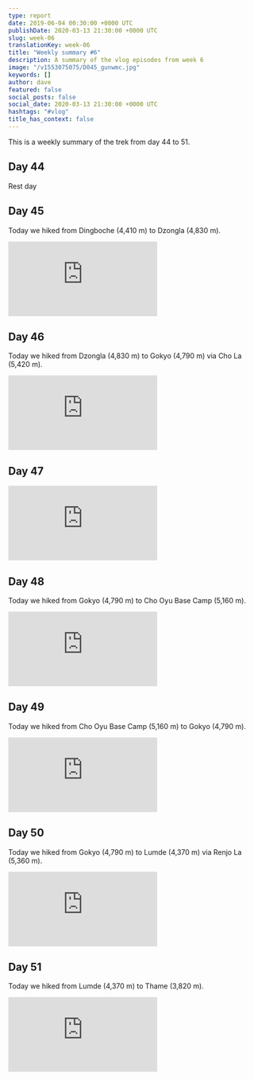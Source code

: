 ```yaml
---
type: report
date: 2019-06-04 00:30:00 +0000 UTC
publishDate: 2020-03-13 21:30:00 +0000 UTC
slug: week-06
translationKey: week-06
title: "Weekly summary #6"
description: A summary of the vlog episodes from week 6
image: "/v1553075075/D045_gunwmc.jpg"
keywords: []
author: dave
featured: false
social_posts: false
social_date: 2020-03-13 21:30:00 +0000 UTC
hashtags: "#vlog"
title_has_context: false
---
```


This is a weekly summary of the trek from day 44 to 51.


## Day 44



Rest day



## Day 45


Today we hiked from Dingboche (4,410 m) to Dzongla (4,830 m).

<iframe class="youtube75" src="https://www.youtube.com/embed/riabbR2kpkc" frameborder="0" allow="accelerometer; autoplay; encrypted-media; gyroscope; picture-in-picture" allowfullscreen></iframe>


## Day 46


Today we hiked from Dzongla (4,830 m) to Gokyo (4,790 m) via Cho La (5,420 m).

<iframe class="youtube75" src="https://www.youtube.com/embed/yFvaOQoHKnU" frameborder="0" allow="accelerometer; autoplay; encrypted-media; gyroscope; picture-in-picture" allowfullscreen></iframe>


## Day 47




<iframe class="youtube75" src="https://www.youtube.com/embed/Jn5XhBHZUi4" frameborder="0" allow="accelerometer; autoplay; encrypted-media; gyroscope; picture-in-picture" allowfullscreen></iframe>


## Day 48


Today we hiked from Gokyo (4,790 m) to Cho Oyu Base Camp (5,160 m).

<iframe class="youtube75" src="https://www.youtube.com/embed/j6-H5rIYdks" frameborder="0" allow="accelerometer; autoplay; encrypted-media; gyroscope; picture-in-picture" allowfullscreen></iframe>


## Day 49


Today we hiked from Cho Oyu Base Camp (5,160 m) to Gokyo (4,790 m).

<iframe class="youtube75" src="https://www.youtube.com/embed/5miRtup7ByI" frameborder="0" allow="accelerometer; autoplay; encrypted-media; gyroscope; picture-in-picture" allowfullscreen></iframe>


## Day 50


Today we hiked from Gokyo (4,790 m) to Lumde (4,370 m) via Renjo La (5,360 m).

<iframe class="youtube75" src="https://www.youtube.com/embed/moo05ITrwBQ" frameborder="0" allow="accelerometer; autoplay; encrypted-media; gyroscope; picture-in-picture" allowfullscreen></iframe>


## Day 51


Today we hiked from Lumde (4,370 m) to Thame (3,820 m).

<iframe class="youtube75" src="https://www.youtube.com/embed/2TRh-UyaEkc" frameborder="0" allow="accelerometer; autoplay; encrypted-media; gyroscope; picture-in-picture" allowfullscreen></iframe>


